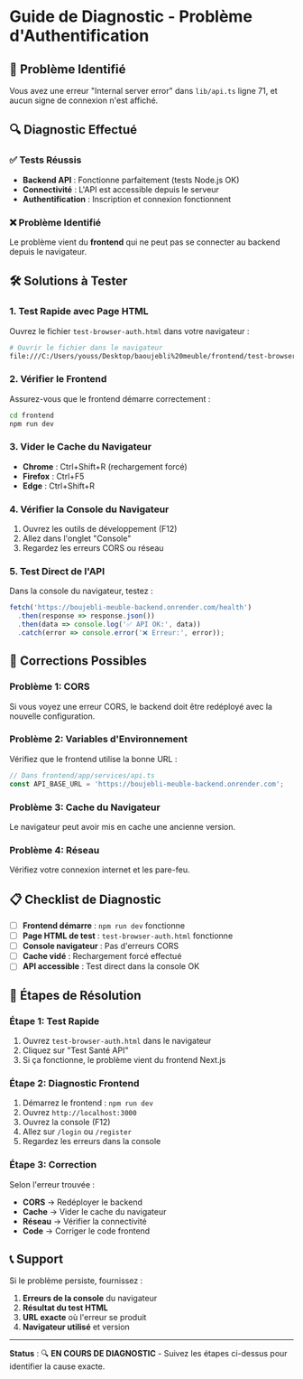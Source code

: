 # Guide de Diagnostic - Problème d'Authentification

## 🚨 Problème Identifié

Vous avez une erreur "Internal server error" dans `lib/api.ts` ligne 71, et aucun signe de connexion n'est affiché.

## 🔍 Diagnostic Effectué

### ✅ Tests Réussis
- **Backend API** : Fonctionne parfaitement (tests Node.js OK)
- **Connectivité** : L'API est accessible depuis le serveur
- **Authentification** : Inscription et connexion fonctionnent

### ❌ Problème Identifié
Le problème vient du **frontend** qui ne peut pas se connecter au backend depuis le navigateur.

## 🛠️ Solutions à Tester

### 1. Test Rapide avec Page HTML
Ouvrez le fichier `test-browser-auth.html` dans votre navigateur :
```bash
# Ouvrir le fichier dans le navigateur
file:///C:/Users/youss/Desktop/baoujebli%20meuble/frontend/test-browser-auth.html
```

### 2. Vérifier le Frontend
Assurez-vous que le frontend démarre correctement :
```bash
cd frontend
npm run dev
```

### 3. Vider le Cache du Navigateur
- **Chrome** : Ctrl+Shift+R (rechargement forcé)
- **Firefox** : Ctrl+F5
- **Edge** : Ctrl+Shift+R

### 4. Vérifier la Console du Navigateur
1. Ouvrez les outils de développement (F12)
2. Allez dans l'onglet "Console"
3. Regardez les erreurs CORS ou réseau

### 5. Test Direct de l'API
Dans la console du navigateur, testez :
```javascript
fetch('https://boujebli-meuble-backend.onrender.com/health')
  .then(response => response.json())
  .then(data => console.log('✅ API OK:', data))
  .catch(error => console.error('❌ Erreur:', error));
```

## 🔧 Corrections Possibles

### Problème 1: CORS
Si vous voyez une erreur CORS, le backend doit être redéployé avec la nouvelle configuration.

### Problème 2: Variables d'Environnement
Vérifiez que le frontend utilise la bonne URL :
```javascript
// Dans frontend/app/services/api.ts
const API_BASE_URL = 'https://boujebli-meuble-backend.onrender.com';
```

### Problème 3: Cache du Navigateur
Le navigateur peut avoir mis en cache une ancienne version.

### Problème 4: Réseau
Vérifiez votre connexion internet et les pare-feu.

## 📋 Checklist de Diagnostic

- [ ] **Frontend démarre** : `npm run dev` fonctionne
- [ ] **Page HTML de test** : `test-browser-auth.html` fonctionne
- [ ] **Console navigateur** : Pas d'erreurs CORS
- [ ] **Cache vidé** : Rechargement forcé effectué
- [ ] **API accessible** : Test direct dans la console OK

## 🚀 Étapes de Résolution

### Étape 1: Test Rapide
1. Ouvrez `test-browser-auth.html` dans le navigateur
2. Cliquez sur "Test Santé API"
3. Si ça fonctionne, le problème vient du frontend Next.js

### Étape 2: Diagnostic Frontend
1. Démarrez le frontend : `npm run dev`
2. Ouvrez `http://localhost:3000`
3. Ouvrez la console (F12)
4. Allez sur `/login` ou `/register`
5. Regardez les erreurs dans la console

### Étape 3: Correction
Selon l'erreur trouvée :
- **CORS** → Redéployer le backend
- **Cache** → Vider le cache du navigateur
- **Réseau** → Vérifier la connectivité
- **Code** → Corriger le code frontend

## 📞 Support

Si le problème persiste, fournissez :
1. **Erreurs de la console** du navigateur
2. **Résultat du test HTML**
3. **URL exacte** où l'erreur se produit
4. **Navigateur utilisé** et version

---

**Status** : 🔍 **EN COURS DE DIAGNOSTIC** - Suivez les étapes ci-dessus pour identifier la cause exacte. 